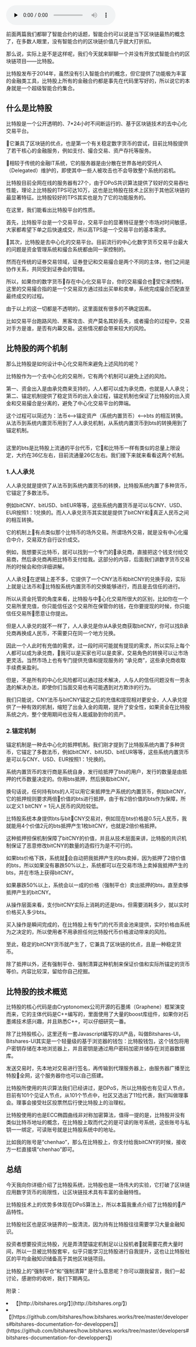 <audio id="audio" title="第20讲 | 区块链项目详解：比特股BTS" controls="" preload="none"><source id="mp3" src="https://static001.geekbang.org/resource/audio/c0/a5/c0f9a2629441e559e537966a56879ea5.mp3"></audio>

前面两篇我们都聊了智能合约的话题，智能合约可以说是当下区块链最热的概念了，在多数人眼里，没有智能合约的区块链价值几乎就大打折扣。

那么说，实际上是不是这样呢，我们今天就来聊聊一个并没有开放式智能合约的区块链项目——比特股。

比特股发布于2014年，虽然没有引入智能合约的概念，但它提供了功能极为丰富的金融类工具，比特股上所有的金融合约都是事先在代码里写好的，所以说它的本身就是一个超级智能合约集合。

## 什么是比特股

比特股是一个公开透明的、7*24小时不间断运行的、基于区块链技术的去中心化交易平台。

它兼具了区块链的优点，也是第一个有关稳定数字货币的尝试，目前比特股提供了若干核心的金融服务，例如支付、撮合交易、资产存托等服务。

相较于传统的金融IT系统，它的服务器是由分散在世界各地的受托人（Delegated）维护的，即使其中一些人被攻击也不会导致整个系统的宕机。

比特股目前全网在线的服务器有27个，由于DPoS共识算法提供了较好的交易吞吐性能，理论上比特股的TPS可达10万，这也是比特股在技术上区别于其他区块链的最显著特征。比特股较好的TPS其实也是为了它的功能服务的。

在这里，我们能看出比特股平台的性质。

首先，比特股平台是一个交易平台，交易平台的显著特征是整个市场对时间敏感，大家都希望下单之后快速成交，所以高TPS是一个交易平台的基本需求。

其次，比特股是去中心化的交易平台。目前流行的中心化数字货币交易平台最大的问题是资金管理系统和撮合系统都由同一家控制的。

然而在传统的证券交易领域，证券登记和交易撮合是两个不同的主体，他们之间是协作关系，共同受到证券会的管辖。

所以，如果你的数字货币存在中心化交易平台，你的交易撮合也受它来控制，这里的交易撮合指的是一个交易双方通过挂出买单和卖单，系统完成撮合匹配直至最终成交的过程。

由于以上的这一切都是不透明的，这里面就有很多的不确定因素。

比如交易平台跑路风险、黑客攻击、资产莫名其妙丢失，或者撮合的过程中，交易对手方是谁，是否有内幕交易。这些情况都会带来较大的风险。

## 比特股的两个机制

那么比特股是如何设计中心化交易所来避免上述风险的呢？

比特股作为一个去中心化的交易所，它有两个机制可以避免上述的风险。

第一、资金出入是由承兑商来支持的，人人都可以成为承兑商，也就是人人承兑；
第二、锚定机制提供了稳定货币的出入金过程，锚定机制也保证了比特股的出入资金和交易撮合是分离的，避免了中心化交易平台的弊端。

这个过程可以简述为：法币&lt;—&gt;锚定资产（系统内置货币）&lt;—&gt;bts 的相互转换。从法币到系统内置货币用到了人人承兑机制，从系统内置货币到bts的转换用到了锚定机制。

<img src="https://static001.geekbang.org/resource/image/f1/12/f18f6b2f5f41a2174b6b903cc1f74112.jpg" alt="">

这里的bts是比特股上流通的平台代币，它和比特币一样有类似的总量上限设定，大约在36亿左右，目前流通量26亿左右。我们接下来就来看看这两个机制。

### 1.人人承兑

人人承兑就是提供了从法币到系统内置货币的转换，比特股系统内置了多种货币，它锚定了多数法币。

例如bitCNY、bitUSD、bitEUR等等，这些系统内置货币是可以与CNY、USD、EUR按照1：1兑换的。而人人承兑货币其实就是提供了bitCNY和真正人民币之间的相互转换。

它的机制上有点类似那个比特币的场外交易。所谓场外交易，就是没有中心化撮合中介，交易双方自行议价成交。

例如，我想要买比特币，就可以找到一个专门的承兑商，直接把这个钱支付给交易商，然后承兑商再把比特币支付给我。这部分的内容，后面我们讲数字货币交易所的时候会和你详细讲解。

人人承兑在逻辑上差不多，它提供了一个CNY法币和bitCNY的兑换手段，实际上就是让法币和比特股系统内置货币的交换能够进行，而且是去信任的进行。

所以从资金托管的角度来看，比特股与中心化交易所很大的区别，比如你在一个交易所里充值，你只能信任这个交易所在保管你的钱，在你要提现的时候，你只能信任交易所愿意让你提出。

但是人人承兑的就不一样了，人人承兑是你从A承兑商获取bitCNY，你可以找B承兑商再换成人民币，不需要只在同一个地方兑换。

因此一个人此时有充值的需求，过一段时间可能就有提现的需求，所以实际上每个人都可以成为承兑商，我可以是买家也可以是卖家，交易角色的转换可以让市场更灵活。当然市场上也有专门提供充值和提现服务的 “承兑商”，这些承兑商收取手续费来盈利。

但是，不是所有的中心化风险都可以通过技术解决，人与人的信任问题没有一劳永逸的解决办法，即使你们当面交易也有可能遇到对方欺诈的行为。

我们只能说，CNY法币与bitCNY锚定之后的充值和提现相对更安全，人人承兑提供了一种有效的机制，缩短了出金入金的周期，提升了安全性，如果资金在比特股系统之内，整个使用期间也没有人能威胁到你的资产。

### 2.锚定机制

锚定机制是一种去中心化的抵押机制。我们刚才提到了比特股系统内置了多种货币，它锚定了多数法币，例如bitCNY、bitUSD、bitEUR等等，这些系统内置货币是可以与CNY、USD、EUR按照1：1兑换的。

系统内置货币的发行商是系统自身，发行给抵押了bts的用户，发行的数量是由抵押的代币数量决定的。你用bts抵押，然后换取bitCNY。

换句话说，任何持有bts的人可以用它来抵押生产系统的内置货币，例如bitCNY，它的抵押规则要求两倍价值的bts进行抵押，由于有2倍价值的bts作为保障，所以定义1 bitCNY = 1元人民币的风险较低。

比特股系统本身提供bts与bitCNY交易对，例如现在bts价格是0.5元人民币，我就能用4个价值2元的bts抵押产生1枚bitCNY，也就是2倍价格抵押。

这种抵押担保机制保障了bitCNY的价值，并且从技术层面来讲，比特股的共识机制保证了恶意修改bitCNY的数量的造假行为是不可行的。

如果bts价格下跌，系统就会自动把我抵押产生的bts卖掉，因为抵押了2倍价值的bts，所以如果没有暴跌50%以上，系统都可以在交易市场上卖掉我抵押产生的bts，并在市场上获得bitCNY。

如果暴跌50%以上，系统会以一成的价格（强制平仓）卖出抵押的bts，直至卖够抵押产生的bitCNY。

从操作层面来看，支付bitCNY实际上消耗的还是bts，但需要消耗多少，就以实时价格买入多少bts。

买入操作是瞬间完成的，在比特股上有专门的代币资金池来提供，实时价格由系统为之决定的，所以使用者不用承担任何比特股代币价格波动带来的风险。

至此，稳定的bitCNY货币就产生了，它兼具了区块链的优点，且是一种稳定货币。

除了抵押以外，还有强制平仓、强制清算这种机制来保证价值和实际所锚定的货币等价。内容比较深，留给你自己挖掘。

## 比特股的技术概览

比特股的核心代码是由Cryptonomex公司开源的石墨烯（Graphene）框架演变而来，它的主体代码是C++编写的，里面使用了大量的boost库组件，如果你对石墨烯技术感兴趣，并且熟悉C++，可以仔细研究一番。

除了比特股核心，这里还有一套Javascript编写的UI产品，叫做Bitshares-UI，Bitshares-UI其实是一个轻量级的基于浏览器的钱包：比特股钱包，这个钱包将用户密钥存储在本地浏览器上，并且密钥是通过用户密码加密并储存在浏览器数据库。

发送交易时，先本地对交易进行签名，再传输到代理服务器上，由服务器广播至比特股全网，这个服务器你也可以自己搭建。

比特股所使用的共识算法我们已经讲过，是DPoS，所以比特股也有见证人节点，目前有101个见证人节点，从101个节点中，社区又选出了11位代表，我们叫做理事会。理事会接受社区投票然后行使比特股上的治理权。

比特股使用的也是ECC椭圆曲线非对称加密算法，值得一提的是，比特股并没有类似比特币地址的概念，在比特股上取而代之的是可读的账号系统，这些账号与私钥一一绑定，可读账号就是比特股系统中的地址。

比如我的账号是“chenhao”，那么在比特股上，你支付给我bitCNY的时候，接收方一栏直接填“chenhao”即可。

## 总结

今天我向你详细介绍了比特股系统，比特股也是一场伟大的实验，它打破了区块链应用数字货币的局限性，让区块链技术具有丰富的金融特性。

比特股技术上的优势多体现在DPoS算法上，所以本篇我重点介绍了比特股的产品特性。

比特股社区也是区块链界的一股清流，因为持有比特股往往需要学习大量金融知识。

投资者想要投资比特股，光是弄清楚锚定机制足以让投机者就需要花费大量时间，所以一旦被比特股套牢，似乎只能学习比特股进行自我提升，这也让比特股社区的平均金融知识储备高于其他区块链项目。

比特股上的“强制平仓”和“强制清算” 是什么意思呢？你可以跟我留言，我们一起讨论，感谢你的收听，我们下期再见。

附录：

<li>【[http://bitshares.org/】](http://bitshares.org/】)
</li>
<li>【[https://github.com/bitshares/how.bitshares.works/tree/master/developers#bitshares-documentation-for-developpers】](https://github.com/bitshares/how.bitshares.works/tree/master/developers#bitshares-documentation-for-developpers】)
</li>


